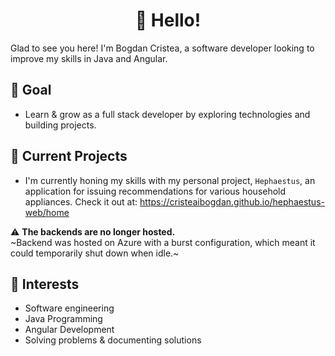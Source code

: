 <h1 align='center'>👋 Hello!</h1>

Glad to see you here! I'm Bogdan Cristea, a software developer looking to improve my skills in Java and Angular.

## 🚀 Goal

- Learn & grow as a full stack developer by exploring technologies and building projects.

## 🔭 Current Projects
- I'm currently honing my skills with my personal project, `Hephaestus`, an application for issuing recommendations for various household appliances. Check it out at: https://cristeaibogdan.github.io/hephaestus-web/home

⚠️ **The backends are no longer hosted.**  
~Backend was hosted on Azure with a burst configuration, which meant it could temporarily shut down when idle.~

## 🌱 Interests
- Software engineering
- Java Programming
- Angular Development
- Solving problems & documenting solutions

